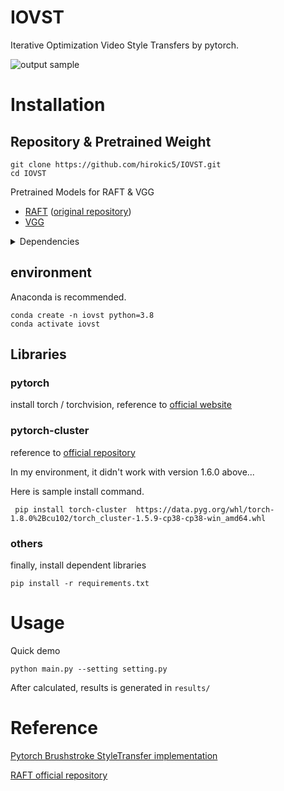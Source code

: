 # IOVST
Iterative Optimization Video Style Transfers by pytorch.

![output sample]("samples/demo/output.gif")
# Installation
## Repository & Pretrained Weight
```
git clone https://github.com/hirokic5/IOVST.git
cd IOVST
```
Pretrained Models for RAFT & VGG
- [RAFT](https://drive.google.com/drive/folders/1sWDsfuZ3Up38EUQt7-JDTT1HcGHuJgvT?usp=sharing) ([original repository](https://github.com/princeton-vl/RAFT.git))
- [VGG](https://github.com/ftokarev/tf-vgg-weights/raw/master/vgg19_weights_normalized.h5) 

<details>
<summary> Dependencies </summary>

- PyTorch (>= 1.8.2)
- torchvision
- pytorch_cluster (**==1.5.9**)
- tqdm
- opencv-contrib
</details>

## environment
Anaconda is recommended.

```
conda create -n iovst python=3.8
conda activate iovst
```

## Libraries
### pytorch
install torch / torchvision, reference to [official website](https://pytorch.org/get-started/locally/)

### pytorch-cluster
reference to [official repository](https://github.com/rusty1s/pytorch_cluster)

In my environment, it didn't work with version 1.6.0 above...

Here is sample install command. 
```
 pip install torch-cluster  https://data.pyg.org/whl/torch-1.8.0%2Bcu102/torch_cluster-1.5.9-cp38-cp38-win_amd64.whl
```
### others
finally, install dependent libraries
```
pip install -r requirements.txt
```

# Usage
Quick demo
```
python main.py --setting setting.py
```
After calculated, results is generated in ```results/```

# Reference
[Pytorch Brushstroke StyleTransfer implementation](https://github.com/justanhduc/brushstroke-parameterized-style-transfer)

[RAFT official repository](https://github.com/princeton-vl/RAFT)